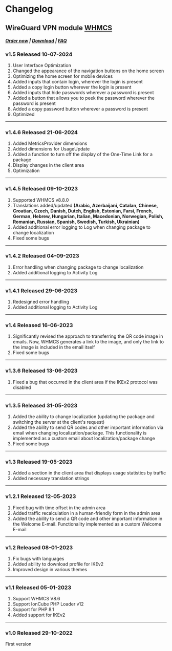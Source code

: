 # Changelog

## WireGuard VPN module **[WHMCS](https://puqcloud.com/link.php?id=77)** 

#####  [Order now](https://puqcloud.com/index.php?rp=/store/whmcs-module-wireguard-vpn) | [Download](https://download.puqcloud.com/WHMCS/servers/PUQ_WHMCS-WireGuard-VPN/) | [FAQ](https://faq.puqcloud.com/)

### v1.5 Released 10-07-2024

1. User Interface Optimization
2. Changed the appearance of the navigation buttons on the home screen
3. Optimizing the home screen for mobile devices
4. Added inputs that contain login, wherever the login is present
5. Added a copy login button wherever the login is present
6. Added inputs that hide passwords wherever a password is present
7. Added a button that allows you to peek the password wherever the password is present
8. Added a copy password button wherever a password is present
9. Optimized

- - - - - -

### v1.4.6 Released 21-06-2024

1. Added MetricsProvider dimensions
2. Added dimensions for UsageUpdate
3. Added a function to turn off the display of the One-Time Link for a package
4. Display changes in the client area
5. Optimization

- - - - - -

### v1.4.5 Released 09-10-2023

1. Supported WHMCS v8.8.0
2. Translations added/updated **(Arabic, Azerbaijani, Catalan, Chinese, Croatian, Czech, Danish, Dutch, English, Estonian, Farsi, French, German, Hebrew, Hungarian, Italian, Macedonian, Norwegian, Polish,  Romanian, Russian, Spanish, Swedish, Turkish, Ukrainian)**
3. Added additional error logging to Log when changing package to change localization
4. Fixed some bugs

- - - - - -

### v1.4.2 Released 04-09-2023

1. Error handling when changing package to change localization
2. Added additional logging to Activity Log

- - - - - -

### v1.4.1 Released 29-06-2023

1. Redesigned error handling
2. Added additional logging to Activity Log

- - - - - -

### v1.4 Released 16-06-2023
 
1. Significantly revised the approach to transferring the QR code image in emails. Now, WHMCS generates a link to the image, and only the link to the image is included in the email itself
2. Fixed some bugs

- - - - - -

### v1.3.6 Released 13-06-2023
 
1. Fixed a bug that occurred in the client area if the IKEv2 protocol was disabled

- - - - - -

### v1.3.5 Released 31-05-2023

1. Added the ability to change localization (updating the package and switching the server at the client's request)
2. Added the ability to send QR codes and other important information via email when changing localization/package. This functionality is implemented as a custom email about localization/package change
3. Fixed some bugs

- - - - - -

### v1.3 Released 19-05-2023

1. Added a section in the client area that displays usage statistics by traffic
2. Added necessary translation strings

- - - - - -

### v1.2.1 Released 12-05-2023
 
1. Fixed bug with time offset in the admin area
2. Added traffic recalculation in a human-friendly form in the admin area
3. Added the ability to send a QR code and other important information in the Welcome E-mail. Functionality implemented as a custom Welcome E-mail

- - - - - -

### v1.2 Released 08-01-2023

1. Fix bugs with languages
2. Added ability to download profile for IKEv2
3. Improved design in various themes

- - - - - -

### v1.1 Released 05-01-2023

1. Support WHMCS V8.6
2. Support IonCube PHP Loader v12
3. Support for PHP 8.1
4. Added support for IKEv2

- - - - - -

### v1.0 Released 29-10-2022

First version
